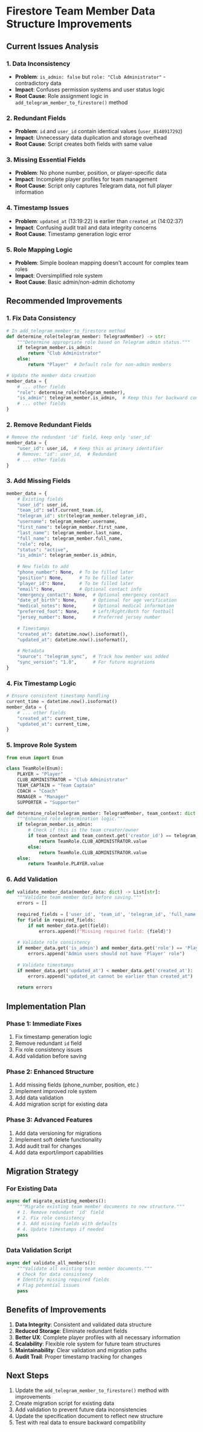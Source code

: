 # Firestore Team Member Data Structure Improvements

## Current Issues Analysis

### 1. Data Inconsistency
- **Problem**: `is_admin: false` but `role: "Club Administrator"` - contradictory data
- **Impact**: Confuses permission systems and user status logic
- **Root Cause**: Role assignment logic in `add_telegram_member_to_firestore()` method

### 2. Redundant Fields
- **Problem**: `id` and `user_id` contain identical values (`user_8148917292`)
- **Impact**: Unnecessary data duplication and storage overhead
- **Root Cause**: Script creates both fields with same value

### 3. Missing Essential Fields
- **Problem**: No phone number, position, or player-specific data
- **Impact**: Incomplete player profiles for team management
- **Root Cause**: Script only captures Telegram data, not full player information

### 4. Timestamp Issues
- **Problem**: `updated_at` (13:19:22) is earlier than `created_at` (14:02:37)
- **Impact**: Confusing audit trail and data integrity concerns
- **Root Cause**: Timestamp generation logic error

### 5. Role Mapping Logic
- **Problem**: Simple boolean mapping doesn't account for complex team roles
- **Impact**: Oversimplified role system
- **Root Cause**: Basic admin/non-admin dichotomy

## Recommended Improvements

### 1. Fix Data Consistency
```python
# In add_telegram_member_to_firestore method
def determine_role(telegram_member: TelegramMember) -> str:
    """Determine appropriate role based on Telegram admin status."""
    if telegram_member.is_admin:
        return "Club Administrator"
    else:
        return "Player"  # Default role for non-admin members

# Update the member data creation
member_data = {
    # ... other fields
    "role": determine_role(telegram_member),
    "is_admin": telegram_member.is_admin,  # Keep this for backward compatibility
    # ... other fields
}
```

### 2. Remove Redundant Fields
```python
# Remove the redundant 'id' field, keep only 'user_id'
member_data = {
    "user_id": user_id,  # Keep this as primary identifier
    # Remove: "id": user_id,  # Redundant
    # ... other fields
}
```

### 3. Add Missing Fields
```python
member_data = {
    # Existing fields
    "user_id": user_id,
    "team_id": self.current_team.id,
    "telegram_id": str(telegram_member.telegram_id),
    "username": telegram_member.username,
    "first_name": telegram_member.first_name,
    "last_name": telegram_member.last_name,
    "full_name": telegram_member.full_name,
    "role": role,
    "status": "active",
    "is_admin": telegram_member.is_admin,
    
    # New fields to add
    "phone_number": None,  # To be filled later
    "position": None,      # To be filled later
    "player_id": None,     # To be filled later
    "email": None,         # Optional contact info
    "emergency_contact": None,  # Optional emergency contact
    "date_of_birth": None,      # Optional for age verification
    "medical_notes": None,      # Optional medical information
    "preferred_foot": None,     # Left/Right/Both for football
    "jersey_number": None,      # Preferred jersey number
    
    # Timestamps
    "created_at": datetime.now().isoformat(),
    "updated_at": datetime.now().isoformat(),
    
    # Metadata
    "source": "telegram_sync",  # Track how member was added
    "sync_version": "1.0",      # For future migrations
}
```

### 4. Fix Timestamp Logic
```python
# Ensure consistent timestamp handling
current_time = datetime.now().isoformat()
member_data = {
    # ... other fields
    "created_at": current_time,
    "updated_at": current_time,
}
```

### 5. Improve Role System
```python
from enum import Enum

class TeamRole(Enum):
    PLAYER = "Player"
    CLUB_ADMINISTRATOR = "Club Administrator"
    TEAM_CAPTAIN = "Team Captain"
    COACH = "Coach"
    MANAGER = "Manager"
    SUPPORTER = "Supporter"

def determine_role(telegram_member: TelegramMember, team_context: dict = None) -> str:
    """Enhanced role determination logic."""
    if telegram_member.is_admin:
        # Check if this is the team creator/owner
        if team_context and team_context.get('creator_id') == telegram_member.telegram_id:
            return TeamRole.CLUB_ADMINISTRATOR.value
        else:
            return TeamRole.CLUB_ADMINISTRATOR.value
    else:
        return TeamRole.PLAYER.value
```

### 6. Add Validation
```python
def validate_member_data(member_data: dict) -> List[str]:
    """Validate team member data before saving."""
    errors = []
    
    required_fields = ['user_id', 'team_id', 'telegram_id', 'full_name', 'role', 'status']
    for field in required_fields:
        if not member_data.get(field):
            errors.append(f"Missing required field: {field}")
    
    # Validate role consistency
    if member_data.get('is_admin') and member_data.get('role') == 'Player':
        errors.append("Admin users should not have 'Player' role")
    
    # Validate timestamps
    if member_data.get('updated_at') < member_data.get('created_at'):
        errors.append("updated_at cannot be earlier than created_at")
    
    return errors
```

## Implementation Plan

### Phase 1: Immediate Fixes
1. Fix timestamp generation logic
2. Remove redundant `id` field
3. Fix role consistency issues
4. Add validation before saving

### Phase 2: Enhanced Structure
1. Add missing fields (phone_number, position, etc.)
2. Implement improved role system
3. Add data validation
4. Add migration script for existing data

### Phase 3: Advanced Features
1. Add data versioning for migrations
2. Implement soft delete functionality
3. Add audit trail for changes
4. Add data export/import capabilities

## Migration Strategy

### For Existing Data
```python
async def migrate_existing_members():
    """Migrate existing team member documents to new structure."""
    # 1. Remove redundant 'id' field
    # 2. Fix role consistency
    # 3. Add missing fields with defaults
    # 4. Update timestamps if needed
    pass
```

### Data Validation Script
```python
async def validate_all_members():
    """Validate all existing team member documents."""
    # Check for data consistency
    # Identify missing required fields
    # Flag potential issues
    pass
```

## Benefits of Improvements

1. **Data Integrity**: Consistent and validated data structure
2. **Reduced Storage**: Eliminate redundant fields
3. **Better UX**: Complete player profiles with all necessary information
4. **Scalability**: Flexible role system for future team structures
5. **Maintainability**: Clear validation and migration paths
6. **Audit Trail**: Proper timestamp tracking for changes

## Next Steps

1. Update the `add_telegram_member_to_firestore()` method with improvements
2. Create migration script for existing data
3. Add validation to prevent future data inconsistencies
4. Update the specification document to reflect new structure
5. Test with real data to ensure backward compatibility 